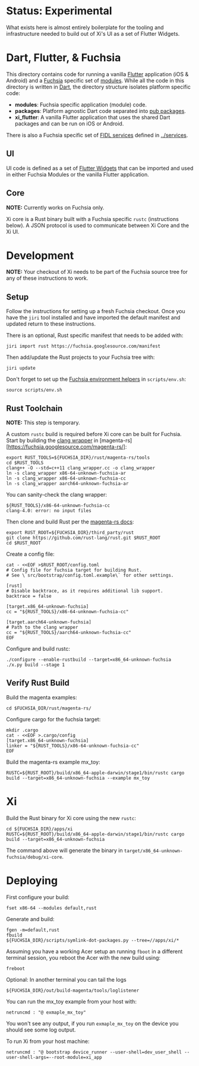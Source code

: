 # Status: Experimental

What exists here is almost entirely boilerplate for the tooling and infrastructure needed to build out of Xi's UI as a set of Flutter Widgets.

# Dart, Flutter, & Fuchsia

This directory contains code for running a vanilla [Flutter][flutter] application (iOS & Android) and a [Fuchsia][fuchsia] specific set of [modules][modular]. While all the code in this directory is written in [Dart][dart], the directory structure isolates platform specific code:

* **modules**: Fuchsia specific application (module) code.
* **packages**: Platform agnostic Dart code separated into [pub packages][pub].
* **xi_flutter**: A vanilla Flutter application that uses the shared Dart packages and can be run on iOS or Android.

There is also a Fuchsia specific set of [FIDL services][fidl] defined in [../services](../services/).

## UI

UI code is defined as a set of [Flutter Widgets][widgets-intro] that can be imported and used in either Fuchsia Modules or the vanilla Flutter application.

## Core

**NOTE:** Currently works on Fuchsia only.

Xi core is a Rust binary built with a Fuchsia specific `rustc` (instructions below). A JSON protocol is used to communicate between Xi Core and the Xi UI.

# Development

**NOTE:** Your checkout of Xi needs to be part of the Fuchsia source tree for any of these instructions to work.

## Setup

Follow the instructions for setting up a fresh Fuchsia checkout.  Once you have the `jiri` tool installed and have imported the default manifest and updated return to these instructions.

There is an optional, Rust specific manifest that needs to be added with:

    jiri import rust https://fuchsia.googlesource.com/manifest

Then add/update the Rust projects to your Fuchsia tree with:

    jiri update

Don't forget to set up the [Fuchsia environment helpers][fuchsia-env] in `scripts/env.sh`:

    source scripts/env.sh

## Rust Toolchain

**NOTE:** This step is temporary.

A custom `rustc` build is required before Xi core can be built for Fuchsia. Start by building the [clang wrapper][clang-wrapper] in [magenta-rs][https://fuchsia.googlesource.com/magenta-rs/]:

    export RUST_TOOLS=${FUCHSIA_DIR}/rust/magenta-rs/tools
    cd $RUST_TOOLS
    clang++ -O --std=c++11 clang_wrapper.cc -o clang_wrapper
    ln -s clang_wrapper x86-64-unknown-fuchsia-ar
    ln -s clang_wrapper x86-64-unknown-fuchsia-cc
    ln -s clang_wrapper aarch64-unknown-fuchsia-ar

You can sanity-check the clang wrapper:

    ${RUST_TOOLS}/x86-64-unknown-fuchsia-cc
    clang-4.0: error: no input files

Then clone and build Rust per the [magenta-rs docs][magenta-rs-docs]:

    export RUST_ROOT=${FUCHSIA_DIR}/third_party/rust
    git clone https://github.com/rust-lang/rust.git $RUST_ROOT
    cd $RUST_ROOT

Create a config file:

	cat - <<EOF >$RUST_ROOT/config.toml
	# Config file for fuchsia target for building Rust.
	# See \`src/bootstrap/config.toml.example\` for other settings.

	[rust]    
	# Disable backtrace, as it requires additional lib support.
	backtrace = false

	[target.x86_64-unknown-fuchsia]
	cc = "${RUST_TOOLS}/x86-64-unknown-fuchsia-cc"

	[target.aarch64-unknown-fuchsia]
	# Path to the clang wrapper
	cc = "${RUST_TOOLS}/aarch64-unknown-fuchsia-cc"
	EOF

Configure and build rustc:

    ./configure --enable-rustbuild --target=x86_64-unknown-fuchsia
    ./x.py build --stage 1

## Verify Rust Build

Build the magenta examples:

    cd $FUCHSIA_DIR/rust/magenta-rs/

Configure cargo for the fuchsia target:

	mkdir .cargo
	cat - <<EOF >.cargo/config
	[target.x86_64-unknown-fuchsia]
	linker = "${RUST_TOOLS}/x86-64-unknown-fuchsia-cc"
	EOF

Build the magenta-rs example mx_toy:

    RUSTC=${RUST_ROOT}/build/x86_64-apple-darwin/stage1/bin/rustc cargo build --target=x86_64-unknown-fuchsia --example mx_toy

# Xi

Build the Rust binary for Xi core using the new `rustc`:

    cd ${FUCHSIA_DIR}/apps/xi
    RUSTC=${RUST_ROOT}/build/x86_64-apple-darwin/stage1/bin/rustc cargo build --target=x86_64-unknown-fuchsia

The command above will generate the binary in `target/x86_64-unknown-fuchsia/debug/xi-core`.

# Deploying

First configure your build:

    fset x86-64 --modules default,rust

Generate and build:

    fgen -m=default,rust
    fbuild
    ${FUCHSIA_DIR}/scripts/symlink-dot-packages.py --tree=//apps/xi/*

Assuming you have a working Acer setup an running `fboot` in a different terminal session, you reboot the Acer with the new build using:

    freboot

Optional: In another terminal you can tail the logs

    ${FUCHSIA_DIR}/out/build-magenta/tools/loglistener

You can run the mx_toy example from your host with:

	netruncmd : "@ exmaple_mx_toy"

You won't see any output, if you run `exmaple_mx_toy` on the device you should see some log output.

To run Xi from your host machine:

    netruncmd : "@ bootstrap device_runner --user-shell=dev_user_shell --user-shell-args=--root-module=xi_app

[flutter]: https://flutter.io/
[fuchsia]: https://fuchsia.googlesource.com/fuchsia/
[modular]: https://fuchsia.googlesource.com/modular/
[pub]: https://www.dartlang.org/tools/pub/get-started
[dart]: https://www.dartlang.org/
[fidl]: https://fuchsia.googlesource.com/fidl/
[widgets-intro]: https://flutter.io/widgets-intro/
[fuchsia-setup]: https://fuchsia.googlesource.com/fuchsia/+/HEAD/README.md
[fuchsia-env]: https://fuchsia.googlesource.com/fuchsia/+/HEAD/README.md#Setup-Build-Environment
[clang-wrapper]: https://fuchsia.googlesource.com/magenta-rs/+/HEAD/tools
[magenta-rs-docs]: https://fuchsia.googlesource.com/magenta-rs/+/HEAD/GETTING_STARTED.md
